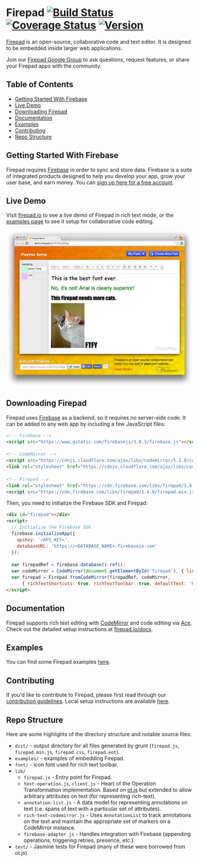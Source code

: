 # Firepad [![Build Status](https://travis-ci.org/firebase/firepad.svg?branch=master)](https://travis-ci.org/firebase/firepad) [![Coverage Status](https://img.shields.io/coveralls/firebase/firepad.svg?branch=master&style=flat)](https://coveralls.io/r/firebase/firepad) [![Version](https://badge.fury.io/gh/firebase%2Ffirepad.svg)](http://badge.fury.io/gh/firebase%2Ffirepad)

[Firepad](http://www.firepad.io/) is an open-source, collaborative code and text editor. It is
designed to be embedded inside larger web applications.

Join our [Firepad Google Group](https://groups.google.com/forum/#!forum/firepad-io) to ask
questions, request features, or share your Firepad apps with the community.


## Table of Contents

 * [Getting Started With Firebase](#getting-started-with-firebase)
 * [Live Demo](#live-demo)
 * [Downloading Firepad](#downloading-firepad)
 * [Documentation](#documentation)
 * [Examples](#examples)
 * [Contributing](#contributing)
 * [Repo Structure](#repo-structure)


## Getting Started With Firebase

Firepad requires [Firebase](https://firebase.google.com/) in order to sync and store data. Firebase
is a suite of integrated products designed to help you develop your app, grow your user base, and
earn money. You can [sign up here for a free account](https://console.firebase.google.com/).


## Live Demo

Visit [firepad.io](http://demo.firepad.io/) to see a live demo of Firepad in rich text mode, or the
[examples page](http://www.firepad.io/examples/) to see it setup for collaborative code editing.

[![a screenshot of demo.firepad.io including a picture of two cats and a discussion about fonts](screenshot.png)](http://demo.firepad.io/)


## Downloading Firepad

Firepad uses [Firebase](https://firebase.google.com) as a backend, so it requires no server-side
code. It can be added to any web app by including a few JavaScript files:

```HTML
<!-- Firebase -->
<script src="https://www.gstatic.com/firebasejs/3.0.3/firebase.js"></script>

<!-- CodeMirror -->
<script src="https://cdnjs.cloudflare.com/ajax/libs/codemirror/5.2.0/codemirror.js"></script>
<link rel="stylesheet" href="https://cdnjs.cloudflare.com/ajax/libs/codemirror/5.2.0/codemirror.css"/>

<!-- Firepad -->
<link rel="stylesheet" href="https://cdn.firebase.com/libs/firepad/1.4.0/firepad.css" />
<script src="https://cdn.firebase.com/libs/firepad/1.4.0/firepad.min.js"></script>
```

Then, you need to initialize the Firebase SDK and Firepad:

```HTML
<div id="firepad"></div>
<script>
  // Initialize the Firebase SDK
  firebase.initializeApp({
    apiKey: '<API_KEY>',
    databaseURL: 'https://<DATABASE_NAME>.firebaseio.com'
  });

  var firepadRef = firebase.database().ref();
  var codeMirror = CodeMirror(document.getElementById('firepad'), { lineWrapping: true });
  var firepad = Firepad.fromCodeMirror(firepadRef, codeMirror,
      { richTextShortcuts: true, richTextToolbar: true, defaultText: 'Hello, World!' });
</script>
```

## Documentation

Firepad supports rich text editing with [CodeMirror](http://codemirror.net/) and code editing via
[Ace](http://ace.c9.io/). Check out the detailed setup instructions at [firepad.io/docs](http://www.firepad.io/docs).


## Examples

You can find some Firepad examples [here](examples/README.md).


## Contributing

If you'd like to contribute to Firepad, please first read through our [contribution
guidelines](.github/CONTRIBUTING.md). Local setup instructions are available [here](.github/CONTRIBUTING.md#local-setup).


## Repo Structure

Here are some highlights of the directory structure and notable source files:

* `dist/` - output directory for all files generated by grunt (`firepad.js`, `firepad.min.js`, `firepad.css`, `firepad.eot`).
* `examples/` - examples of embedding Firepad.
* `font/` - icon font used for rich text toolbar.
* `lib/`
    * `firepad.js` - Entry point for Firepad.
    * `text-operation.js`, `client.js` - Heart of the Operation Transformation implementation.  Based on
      [ot.js](https://github.com/Operational-Transformation/ot.js/) but extended to allow arbitrary
      attributes on text (for representing rich-text).
    * `annotation-list.js` - A data model for representing annotations on text (i.e. spans of text with a particular
      set of attributes).
    * `rich-text-codemirror.js` - Uses `AnnotationList` to track annotations on the text and maintain the appropriate
      set of markers on a CodeMirror instance.
    * `firebase-adapter.js` - Handles integration with Firebase (appending operations, triggering retries,
      presence, etc.).
* `test/` - Jasmine tests for Firepad (many of these were borrowed from ot.js).
